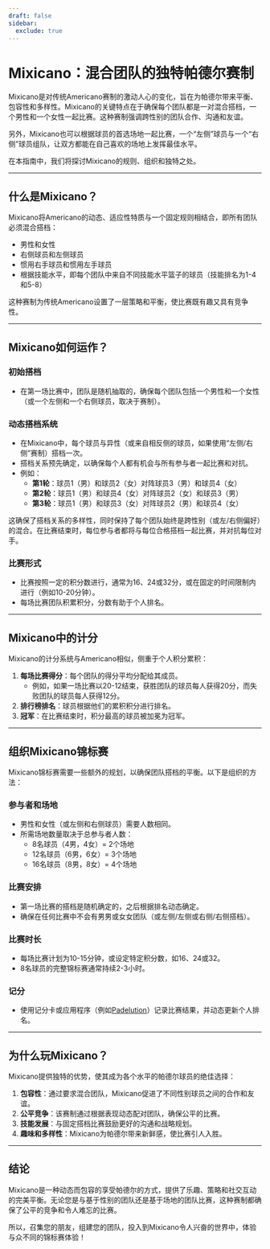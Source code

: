 ```yaml
---
draft: false
sidebar:
  exclude: true
---
```

# Mixicano：混合团队的独特帕德尔赛制

Mixicano是对传统Americano赛制的激动人心的变化，旨在为帕德尔带来平衡、包容性和多样性。Mixicano的关键特点在于确保每个团队都是一对混合搭档，一个男性和一个女性一起比赛。这种赛制强调跨性别的团队合作、沟通和友谊。

另外，Mixicano也可以根据球员的首选场地一起比赛，一个“左侧”球员与一个“右侧”球员组队，让双方都能在自己喜欢的场地上发挥最佳水平。

在本指南中，我们将探讨Mixicano的规则、组织和独特之处。

---

## 什么是Mixicano？

Mixicano将Americano的动态、适应性特质与一个固定规则相结合，即所有团队必须混合搭档：
- 男性和女性
- 右侧球员和左侧球员
- 惯用右手球员和惯用左手球员
- 根据技能水平，即每个团队中来自不同技能水平篮子的球员（技能排名为1-4和5-8）

这种赛制为传统Americano设置了一层策略和平衡，使比赛既有趣又具有竞争性。

---

## Mixicano如何运作？

### 初始搭档
- 在第一场比赛中，团队是随机抽取的，确保每个团队包括一个男性和一个女性（或一个左侧和一个右侧球员，取决于赛制）。

### 动态搭档系统
- 在Mixicano中，每个球员与异性（或来自相反侧的球员，如果使用“左侧/右侧”赛制）搭档一次。
- 搭档关系预先确定，以确保每个人都有机会与所有参与者一起比赛和对抗。
- 例如：
  - **第1轮**：球员1（男）和球员2（女）对阵球员3（男）和球员4（女）
  - **第2轮**：球员1（男）和球员4（女）对阵球员2（女）和球员3（男）
  - **第3轮**：球员1（男）和球员3（女）对阵球员2（男）和球员4（女）

这确保了搭档关系的多样性，同时保持了每个团队始终是跨性别（或左/右侧偏好）的混合。在比赛结束时，每位参与者都将与每位合格搭档一起比赛，并对抗每位对手。

### 比赛形式
- 比赛按照一定的积分数进行，通常为16、24或32分，或在固定的时间限制内进行（例如10-20分钟）。
- 每场比赛团队积累积分，分数有助于个人排名。

---

## Mixicano中的计分

Mixicano的计分系统与Americano相似，侧重于个人积分累积：

1. **每场比赛得分**：每个团队的得分平均分配给其成员。
   - 例如，如果一场比赛以20-12结束，获胜团队的球员每人获得20分，而失败团队的球员每人获得12分。
2. **排行榜排名**：球员根据他们的累积积分进行排名。
3. **冠军**：在比赛结束时，积分最高的球员被加冕为冠军。

---

## 组织Mixicano锦标赛

Mixicano锦标赛需要一些额外的规划，以确保团队搭档的平衡。以下是组织的方法：

### 参与者和场地
- 男性和女性（或左侧和右侧球员）需要人数相同。
- 所需场地数量取决于总参与者人数：
  - 8名球员（4男，4女）= 2个场地
  - 12名球员（6男，6女）= 3个场地
  - 16名球员（8男，8女）= 4个场地

### 比赛安排
- 第一场比赛的搭档是随机确定的，之后根据排名动态确定。
- 确保在任何比赛中不会有男男或女女团队（或左侧/左侧或右侧/右侧搭档）。

### 比赛时长
- 每场比赛计划为10-15分钟，或设定特定积分数，如16、24或32。
- 8名球员的完整锦标赛通常持续2-3小时。

### 记分
- 使用记分卡或应用程序（例如[Padelution](https://www.padelution.com/americano)）记录比赛结果，并动态更新个人排名。

---

## 为什么玩Mixicano？

Mixicano提供独特的优势，使其成为各个水平的帕德尔球员的绝佳选择：

1. **包容性**：通过要求混合团队，Mixicano促进了不同性别球员之间的合作和友谊。
2. **公平竞争**：该赛制通过根据表现动态配对团队，确保公平的比赛。
3. **技能发展**：与固定搭档比赛鼓励更好的沟通和战略规划。
4. **趣味和多样性**：Mixicano为帕德尔带来新鲜感，使比赛引人入胜。

---

## 结论

Mixicano是一种动态而包容的享受帕德尔的方式，提供了乐趣、策略和社交互动的完美平衡。无论您是与基于性别的团队还是基于场地的团队比赛，这种赛制都确保了公平的竞争和令人难忘的比赛。

所以，召集您的朋友，组建您的团队，投入到Mixicano令人兴奋的世界中，体验与众不同的锦标赛体验！